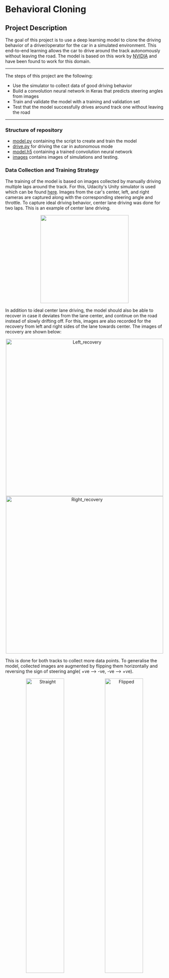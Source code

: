 # **Behavioral Cloning** 

## Project Description
The goal of this project is to use a deep learning model to clone the driving behavior of a driver/operator for the car in a simulated environment. This end-to-end learning allows the car to drive around the track autonomously without leaving the road. The model is based on this work by [NVIDIA](http://images.nvidia.com/content/tegra/automotive/images/2016/solutions/pdf/end-to-end-dl-using-px.pdf) and have been found to work for this domain.


---


The steps of this project are the following:
* Use the simulator to collect data of good driving behavior
* Build a convolution neural network in Keras that predicts steering angles from images
* Train and validate the model with a training and validation set
* Test that the model successfully drives around track one without leaving the road

---
### Structure of repository

* [model.py](https://github.com/niteshjha08/Behavioral-Cloning/blob/main/model.py) containing the script to create and train the model
* [drive.py](https://github.com/niteshjha08/Behavioral-Cloning/blob/main/drive.py) for driving the car in autonomous mode
* [model.h5](https://github.com/niteshjha08/Behavioral-Cloning/blob/main/model.h5) containing a trained convolution neural network 
* [images](https://github.com/niteshjha08/Behavioral-Cloning/tree/main/images) contains images of simulations and testing.

### Data Collection and Training Strategy
The training of the model is based on images collected by manually driving multiple laps around the track. For this, Udacity's Unity simulator is used which can be found [here](https://github.com/udacity/self-driving-car-sim). Images from the car's center, left, and right cameras are captured along with the corresponding steering angle and throttle. 
To capture ideal driving behavior, center lane driving was done for two laps. This is an example of center lane driving. 
<p align="center">
  <img src="https://github.com/niteshjha08/Behavioral-Cloning/blob/main/images/center_lane.PNG" height="280"/>
</p>

In addition to ideal center lane driving, the model should also be able to recover in case it deviates from the lane center, and continue on the road instead of slowly drifting off. For this, images are also recorded for the recovery from left and right sides of the lane towards center. The images of recovery are shown below:

<p align="center">
<img src="https://github.com/niteshjha08/Behavioral-Cloning/blob/main/images/left_recovery.PNG" alt="Left_recovery" width="500">

<img src="https://github.com/niteshjha08/Behavioral-Cloning/blob/main/images/right_recovery.PNG" alt="Right_recovery" width="500">
</p>

This is done for both tracks to collect more data points. To generalise the model, collected images are augmented by flipping them horizontally and reversing the sign of steering angle( +ve --> -ve, -ve --> +ve).
<p align="center">
<img src="https://github.com/niteshjha08/Behavioral-Cloning/blob/main/images/unflipped.PNG" alt="Straight" style="width:49%">

<img src="https://github.com/niteshjha08/Behavioral-Cloning/blob/main/images/flipped1.PNG" alt="Flipped" style="width:49%">
</p>

We are capturing images from the left and right cameras as well. These images can be used to augment our data points and capture the scene with an off-center shift. These additional images will also help the model develop ability to recover towards the center of the road. The following are images showing images at a particular instance from three diffent cameras.

<p align="center">
<img src="https://github.com/niteshjha08/Behavioral-Cloning/blob/main/images/left.PNG" alt="Left" style="width:33%">

<img src="https://github.com/niteshjha08/Behavioral-Cloning/blob/main/images/center.PNG" alt="Center" style="width:33%">

<img src="https://github.com/niteshjha08/Behavioral-Cloning/blob/main/images/right.PNG" alt="Right" style="width:33%">
</p>
However, the trained model will take the center camera's image as the input and produce the output steering angle.  Thus, we require 3D scene transformation information to calculate the optimal correction factor for steering commands for these off-center images. For a car driving straight in the center of the road, the left camera will see the scene as though it was closer to the left edge and correspond this image to a steering angle of zero! At the same time, the right image will see the car closer to the right and associate it to 0 steering angle as well. This will cause abrupt behavior in the model. This problem is illustrated below for a left turn.
<p align="center">
  <img src="https://github.com/niteshjha08/Behavioral-Cloning/blob/main/images/multi_camera_problem.PNG" height="280"/>
</p>

Thus, we approximate a correction factor (by trial and error) to 0.3. We add this factor to the left images so that when testing our model on center camera images, it will associate a slight right turn to images closer to the left. Similarly, we subtract this factor from the right images. This technique was employed in [this paper by NVIDIA](http://images.nvidia.com/content/tegra/automotive/images/2016/solutions/pdf/end-to-end-dl-using-px.pdf).



### Model Architecture

The model is based on this NVIDIA end-to-end learning model for this task. It consists of a convolution neural network with 5x5 and 3x3 filter sizes and depths between 32 and 64. The complete architecture is defined below:

| Layer        | Output shape      | No. of Parameters |
|:------------:|:-----------------:|:----------:|
| Convolution  | (None,76,316,24)  | 1824     | 
| Maxpooling   | (None,38,158,24)  | 0        |
| Convolution  | (None,34,154,36)  | 21636    |
| Convolution  | (None,30,150,48)  | 43646    |
| Convolution  | (None,28,148,64)  | 27712    |
| Convolution  | (None,26,146,64)  | 36928    | 
| Flatten      | (None, 243944)    | 0        |
| Dense        | (None, 500)       | 121472500|
| Dropout      | (None,500)        | 0        |
| Dense        | (None,100)        | 50100    |
| Dense        | (None,50)         | 5050     |
| Dense        | (None,10)         | 510      |
| Dense        | (None,1)          | 11       |



The model contains dropout layers in order to reduce overfitting, which drops out 50% of activations. 

The model was trained on a total of 24108 images and validated on 20% of the dataset to ensure that the model was not overfitting. The model was tested by running it through the simulator and ensuring that the vehicle could stay on the track.

#### Model parameter tuning

The model was tuned and the final parameters were:
* No. of epochs = 5
* Optimizer = Adam
* Steering correction factor = 0.3
* Batch size = 32
* Learning rate = 0.001(default)
* Validation split = 0.2

### Preprocessing
The images captured were first converted from BGR to RGB since cv2 library reads them in BGR format and drive.py uses PIL library which loads them in RGB.
The training images were cropped to remove 60 pixels from the top which included the sky, trees and mountains, and 20 pixels from the bottom which showed the car's bonnet/hood. Here is an original and cropped image.
<p align="center">
<img src="https://github.com/niteshjha08/Behavioral-Cloning/blob/main/images/uncropped.PNG" alt="Uncropped" style="width:49%">

<img src="https://github.com/niteshjha08/Behavioral-Cloning/blob/main/images/cropped.PNG" alt="Cropped" style="width:49%">
</p>
The images were then normalized to improve the speed of convergence.

### Training process and Testing
To feed the training data to the model, generators were used to avoid in-memory usage of the the huge dataset. Batches of 32 images were fed and the model was trained, the resulting model was saved in `model.h5`.

To test the model, the simulator was opened in the 'autonomous mode', which basically takes in input from `drive.py`. This file uses `model.h5` to predict a steering angle from the input camera image. 

On optimal training and model architecture, the car was able to stay on the road indefinitely. 
Note: Images can be captured while testing the model by specifying the command-line argument for directory of storage while running drive.py. The file `video.py` can be used to generate a video from these images.
Here is a short clip of the autonomous run.
<p align="center">
  <img src="https://github.com/niteshjha08/Behavioral-Cloning/blob/main/images/onboard_cam.gif" />
</p>

For the full video, head over to this [YouTube video](https://youtu.be/SrQNSat_4bE)

### Conclusion
This is a simple example of using end-to-end learning to enable the car to steer itself by learning from driving behavior. It gives an idea of the range of tasks that can be accomplished by such a model, such as mimicking the driving smarts in this case.
 

